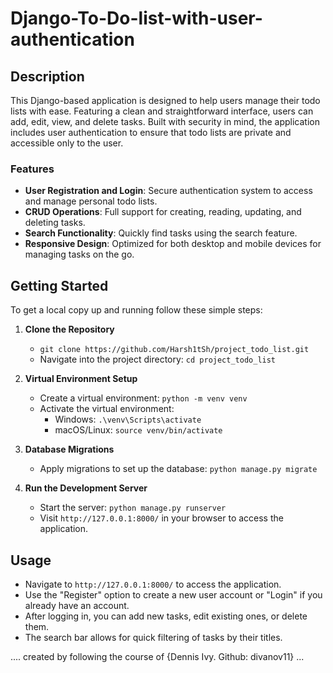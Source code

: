 # Django-To-Do-list-with-user-authentication

## Description

This Django-based application is designed to help users manage their todo lists with ease. Featuring a clean and straightforward interface, users can add, edit, view, and delete tasks. Built with security in mind, the application includes user authentication to ensure that todo lists are private and accessible only to the user.

### Features

- **User Registration and Login**: Secure authentication system to access and manage personal todo lists.
- **CRUD Operations**: Full support for creating, reading, updating, and deleting tasks.
- **Search Functionality**: Quickly find tasks using the search feature.
- **Responsive Design**: Optimized for both desktop and mobile devices for managing tasks on the go.

## Getting Started

To get a local copy up and running follow these simple steps:

1. **Clone the Repository**
    - `git clone https://github.com/Harsh1tSh/project_todo_list.git`
    - Navigate into the project directory: `cd project_todo_list`

2. **Virtual Environment Setup**
    - Create a virtual environment: `python -m venv venv`
    - Activate the virtual environment:
        - Windows: `.\venv\Scripts\activate`
        - macOS/Linux: `source venv/bin/activate`


3. **Database Migrations**
    - Apply migrations to set up the database: `python manage.py migrate`

4. **Run the Development Server**
    - Start the server: `python manage.py runserver`
    - Visit `http://127.0.0.1:8000/` in your browser to access the application.

## Usage

- Navigate to `http://127.0.0.1:8000/` to access the application.
- Use the "Register" option to create a new user account or "Login" if you already have an account.
- After logging in, you can add new tasks, edit existing ones, or delete them.
- The search bar allows for quick filtering of tasks by their titles.


.... created by following the course of {Dennis Ivy. Github: divanov11}  ...


